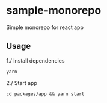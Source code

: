 # sample-monorepo

Simple monorepo for react app

## Usage

1./ Install dependencies
```
yarn
```

2./ Start app
```
cd packages/app && yarn start
```

